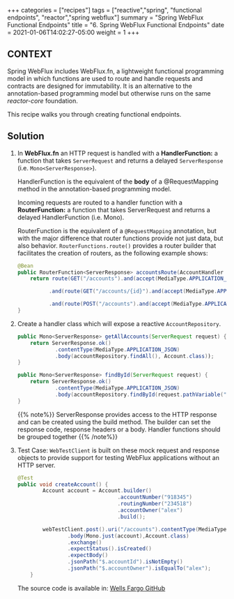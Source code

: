 +++
categories = ["recipes"]
tags = ["reactive","spring", "functional endpoints", "reactor","spring webflux"]
summary = "Spring WebFlux Functional Endpoints"
title = "6. Spring WebFlux Functional Endpoints"
date = 2021-01-06T14:02:27-05:00
weight = 1
+++

## CONTEXT

Spring WebFlux includes WebFlux.fn, a lightweight functional programming model in which functions are used to route and handle requests and contracts are designed for immutability.
It is an alternative to the annotation-based programming model but otherwise runs on the same *reactor-core* foundation.

This recipe walks you through creating functional endpoints.

## Solution

1. In **WebFlux.fn** an HTTP request is handled with a **HandlerFunction:** a function that takes `ServerRequest` and returns a delayed `ServerResponse` (i.e. `Mono<ServerResponse>`). 
   
   HandlerFunction is the equivalent of the **body** of a @RequestMapping method in the annotation-based programming model.

   Incoming requests are routed to a handler function with a **RouterFunction:** a function that takes ServerRequest and returns a delayed HandlerFunction (i.e. Mono<HandlerFunction>). 
   
   RouterFunction is the equivalent of a `@RequestMapping` annotation, but with the major difference that router functions provide not just data, but also behavior.
   `RouterFunctions.route()` provides a router builder that facilitates the creation of routers, as the following example shows:

    ```java
    @Bean
    public RouterFunction<ServerResponse> accountsRoute(AccountHandler accountHandler) {
        return route(GET("/accounts").and(accept(MediaType.APPLICATION_JSON)), accountHandler::getAllAccounts)
    
              .and(route(GET("/accounts/{id}").and(accept(MediaType.APPLICATION_JSON)), accountHandler::findById))
    
              .and(route(POST("/accounts").and(accept(MediaType.APPLICATION_JSON)), accountHandler::save));
    }
    ```

1.  Create a handler class which will expose a reactive `AccountRepository`.
    
    ```java
    public Mono<ServerResponse> getAllAccounts(ServerRequest request) {
        return ServerResponse.ok()
                .contentType(MediaType.APPLICATION_JSON)
                .body(accountRepository.findAll(), Account.class));
    }
    
    public Mono<ServerResponse> findById(ServerRequest request) {
        return ServerResponse.ok()
                .contentType(MediaType.APPLICATION_JSON)
                .body(accountRepository.findById(request.pathVariable("id"), Account.class));
    }
    ```
    {{% note%}}
    ServerResponse provides access to the HTTP response and can be created using the build method. The builder can set the response code, response headers or a body.
    Handler functions should be grouped together
    {{% /note%}}

1. Test Case: `WebTestClient` is built on these mock request and response objects to provide support for testing WebFlux applications without an HTTP server.

    ```java
    @Test
    public void createAccount() {
            Account account = Account.builder()
                                    .accountNumber("918345")
                                    .routingNumber("234518")
                                    .accountOwner("alex")
                                    .build();
   
            webTestClient.post().uri("/accounts").contentType(MediaType.valueOf(MediaType.APPLICATION_JSON_VALUE))
                    .body(Mono.just(account),Account.class)
                    .exchange()
                    .expectStatus().isCreated()
                    .expectBody()
                    .jsonPath("$.accountId").isNotEmpty()
                    .jsonPath("$.accountOwner").isEqualTo("alex");
        }
    ```
   The source code is available in: [Wells Fargo GitHub](https://)   